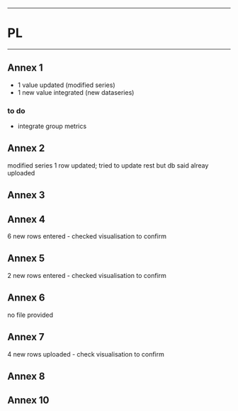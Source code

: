 
----------------------------------------------------------- 
# PL 
-----------------------------------------------------------
## Annex 1
* 1 value updated (modified series)
* 1 new value integrated (new dataseries)

### to do
* integrate group metrics

## Annex 2
modified series 1 row updated; 
tried to update rest but db said alreay uploaded

## Annex 3


## Annex 4
6 new rows entered - checked visualisation to confirm


## Annex 5
2 new rows entered - checked visualisation to confirm

## Annex 6

no file provided
## Annex 7
4 new rows uploaded - check visualisation to confirm
## Annex 8



## Annex 10
